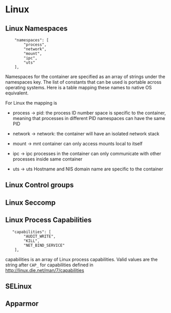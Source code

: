 # Linux

## Linux Namespaces

```
    "namespaces": [
        "process",
        "network",
        "mount",
        "ipc",
        "uts"
    ],
```

Namespaces for the container are specified as an array of strings under the namespaces key. The list of constants that can be used is portable across operating systems. Here is a table mapping these names to native OS equivalent.

For Linux the mapping is

* process -> pid: the process ID number space is specific to the container, meaning that processes in different PID namespaces can have the same PID

* network -> network: the container will have an isolated network stack

* mount -> mnt container can only access mounts local to itself

* ipc -> ipc processes in the container can only communicate with other processes inside same container

* uts -> uts Hostname and NIS domain name are specific to the container

## Linux Control groups

## Linux Seccomp

## Linux Process Capabilities

```
   "capabilities": [
        "AUDIT_WRITE",
        "KILL",
        "NET_BIND_SERVICE"
    ],
```

capabilities is an array of Linux process capabilities. Valid values are the string after `CAP_` for capabilities defined in http://linux.die.net/man/7/capabilities

## SELinux

## Apparmor


